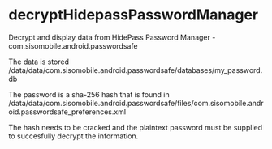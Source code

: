 # decryptHidepassPasswordManager
Decrypt and display data from HidePass Password Manager - com.sisomobile.android.passwordsafe

The data is stored /data/data/com.sisomobile.android.passwordsafe/databases/my_password.db

The password is a sha-256 hash that is found in /data/data/com.sisomobile.android.passwordsafe/files/com.sisomobile.android.passwordsafe_preferences.xml

The hash needs to be cracked and the plaintext password must be supplied to succesfully decrypt the information.
